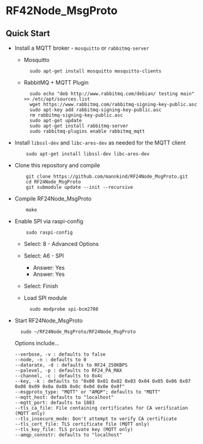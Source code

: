 # RF42Node_MsgProto

## Quick Start

* Install a MQTT broker - `mosquitto` or `rabbitmq-server`
  * Mosquitto
 
          sudo apt-get install mosquitto mosquitto-clients

  * RabbitMQ + MQTT Plugin
 
          sudo echo "deb http://www.rabbitmq.com/debian/ testing main" >> /etc/apt/sources.list          
          wget https://www.rabbitmq.com/rabbitmq-signing-key-public.asc
          sudo apt-key add rabbitmq-signing-key-public.asc
          rm rabbitmq-signing-key-public.asc
          sudo apt-get update
          sudo apt-get install rabbitmq-server
          sudo rabbitmq-plugins enable rabbitmq_mqtt

* Install `libssl-dev` and `libc-ares-dev` as needed for the MQTT client

          sudo apt-get install libssl-dev libc-ares-dev

* Clone this repository and compile

          git clone https://github.com/mannkind/RF24Node_MsgProto.git
          cd RF24Node_MsgProto
          git submodule update --init --recursive
  
* Compile RF24Node\_MsgProto

          make

* Enable SPI via raspi-config

          sudo raspi-config

  * Select: 8 - Advanced Options
  * Select: A6 - SPI
    * Answer: Yes
    * Answer: Yes
  * Select: Finish

  * Load SPI module

          sudo modprobe spi-bcm2708
    
* Start RF24Node\_MsgProto

        sudo ~/RF24Node_MsgProto/RF24Node_MsgProto

  Options include...
  
      --verbose, -v : defaults to false  
      --node, -n : defaults to 0  
      --datarate, -d : defaults to RF24_250KBPS   
      --palevel, -p : defaults to RF24_PA_MAX  
      --channel, -c : defaults to 0x4c  
      --key, -k : defaults to "0x00 0x01 0x02 0x03 0x04 0x05 0x06 0x07 0x08 0x09 0x0a 0x0b 0x0c 0x0d 0x0e 0x0f"  
      --msgproto_type: "MQTT" or "AMQP"; defaults to "MQTT"
      --mqtt_host: defaults to "localhost"
      --mqtt_port: defaults to 1883
      --tls_ca_file: File containing certificates for CA verification (MQTT only)
      --tls_insecure_mode: Don't attempt to verify CA certificate
      --tls_cert_file: TLS certificate file (MQTT only)
      --tls_key_file: TLS private key (MQTT only)
      --amqp_connstr: defaults to "localhost"
